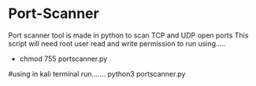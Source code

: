 # Port-Scanner
Port scanner tool is made in python to scan TCP and UDP open ports 
This script will need root user read and write permission to run 
using..... 
-  chmod 755 portscanner.py

#using in kali terminal
run.......
 python3 portscanner.py
